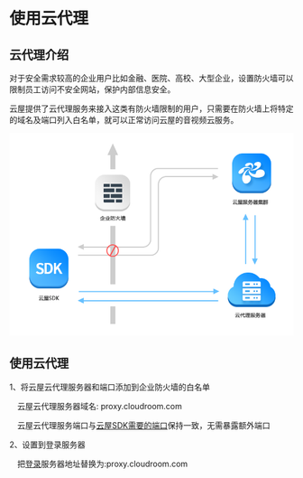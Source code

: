 # 使用云代理

## 云代理介绍

对于安全需求较高的企业用户比如金融、医院、高校、大型企业，设置防火墙可以限制员工访问不安全网站，保护内部信息安全。

云屋提供了云代理服务来接入这类有防火墙限制的用户，只需要在防火墙上将特定的域名及端口列入白名单，就可以正常访问云屋的音视频云服务。

![Image text](./images/cloudProxy.png)


## 使用云代理

1、将云屋云代理服务器和端口添加到企业防火墙的白名单

&emsp;云屋云代理服务器域名: proxy.cloudroom.com

&emsp;云屋云代理服务端口与[云屋SDK需要的端口](beforeDevelop.md#fireWallSettings)保持一致，无需暴露额外端口

2、设置到登录服务器

&emsp;把[登录](IntegratedGuide.md#login)服务器地址替换为:proxy.cloudroom.com
